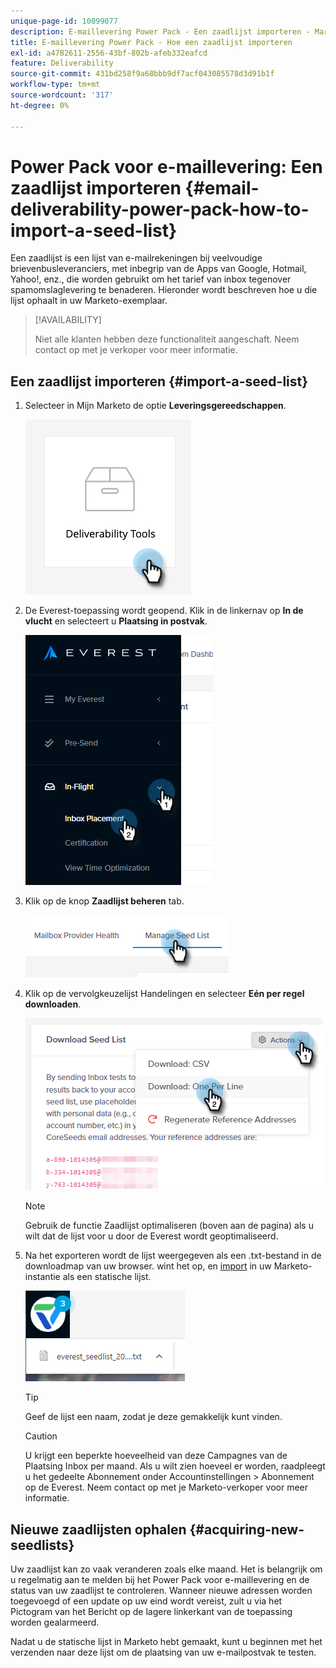```yaml
---
unique-page-id: 10099077
description: E-maillevering Power Pack - Een zaadlijst importeren - Marketo-documenten - Productdocumentatie
title: E-maillevering Power Pack - Hoe een zaadlijst importeren
exl-id: a4782611-2556-43bf-802b-afeb332eafcd
feature: Deliverability
source-git-commit: 431bd258f9a68bbb9df7acf043085578d3d91b1f
workflow-type: tm+mt
source-wordcount: '317'
ht-degree: 0%

---
```


# Power Pack voor e-maillevering: Een zaadlijst importeren {#email-deliverability-power-pack-how-to-import-a-seed-list}

Een zaadlijst is een lijst van e-mailrekeningen bij veelvoudige brievenbusleveranciers, met inbegrip van de Apps van Google, Hotmail, Yahoo!, enz., die worden gebruikt om het tarief van inbox tegenover spamomslaglevering te benaderen. Hieronder wordt beschreven hoe u die lijst ophaalt in uw Marketo-exemplaar.

>[!AVAILABILITY]
>
>Niet alle klanten hebben deze functionaliteit aangeschaft. Neem contact op met je verkoper voor meer informatie.

## Een zaadlijst importeren {#import-a-seed-list}

1. Selecteer in Mijn Marketo de optie **Leveringsgereedschappen**.

   ![](assets/email-deliverability-power-pack-1.png)

1. De Everest-toepassing wordt geopend. Klik in de linkernav op **In de vlucht** en selecteert u **Plaatsing in postvak**.

   ![](assets/email-deliverability-power-pack-2.png)

1. Klik op de knop **Zaadlijst beheren** tab.

   ![](assets/email-deliverability-power-pack-3.png)

1. Klik op de vervolgkeuzelijst Handelingen en selecteer **Eén per regel downloaden**.

   ![](assets/email-deliverability-power-pack-4.png)

   >[!NOTE]
   >
   >Gebruik de functie Zaadlijst optimaliseren (boven aan de pagina) als u wilt dat de lijst voor u door de Everest wordt geoptimaliseerd.

1. Na het exporteren wordt de lijst weergegeven als een .txt-bestand in de downloadmap van uw browser. wint het op, en [import](/help/marketo/getting-started/quick-wins/import-a-list-of-people.md) in uw Marketo-instantie als een statische lijst.

   ![](assets/email-deliverability-power-pack-5.png)

   >[!TIP]
   >
   >Geef de lijst een naam, zodat je deze gemakkelijk kunt vinden.

   >[!CAUTION]
   >
   >U krijgt een beperkte hoeveelheid van deze Campagnes van de Plaatsing Inbox per maand. Als u wilt zien hoeveel er worden, raadpleegt u het gedeelte Abonnement onder Accountinstellingen > Abonnement op de Everest. Neem contact op met je Marketo-verkoper voor meer informatie.

## Nieuwe zaadlijsten ophalen {#acquiring-new-seedlists}

Uw zaadlijst kan zo vaak veranderen zoals elke maand. Het is belangrijk om u regelmatig aan te melden bij het Power Pack voor e-maillevering en de status van uw zaadlijst te controleren. Wanneer nieuwe adressen worden toegevoegd of een update op uw eind wordt vereist, zult u via het Pictogram van het Bericht op de lagere linkerkant van de toepassing worden gealarmeerd.

Nadat u de statische lijst in Marketo hebt gemaakt, kunt u beginnen met het verzenden naar deze lijst om de plaatsing van uw e-mailpostvak te testen.

